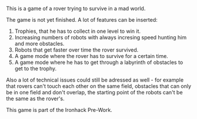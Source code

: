 This is a game of a rover trying to survive in a mad world.

The game is not yet finished. A lot of features can be inserted: 

1.  Trophies, that he has to collect in one level to win it.
2.  Increasing numbers of robots with always incresing speed hunting him and more obstacles.
3.  Robots that get faster over time the rover survived.
4.  A game mode where the rover has to survive for a certain time.
5.  A game mode where he has to get through a labyrinth of obstacles to get to the trophy.


Also a lot of technical issues could still be adressed as well - for example that rovers can't touch each other on the same field, obstacles that can only be in one field and don't overlap, the starting point of the robots can't be the same as the rover's.


This game is part of the Ironhack Pre-Work.